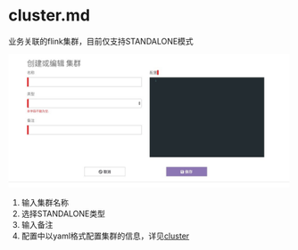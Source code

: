 # cluster.md
业务关联的flink集群，目前仅支持STANDALONE模式

![](/docs/media/15615328498425/15615329797098.jpg)
1.  输入集群名称
2. 选择STANDALONE类型
3. 输入备注
4. 配置中以yaml格式配置集群的信息，详见[cluster](/docs/static_files/cluster.md)


